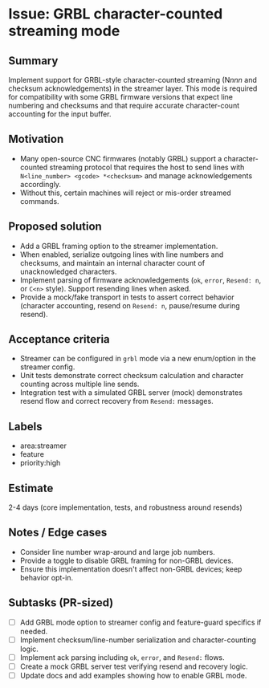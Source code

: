 # Issue: GRBL character-counted streaming mode

Summary
-------
Implement support for GRBL-style character-counted streaming (N<i>nnn</i> and checksum acknowledgements) in the streamer layer. This mode is required for compatibility with some GRBL firmware versions that expect line numbering and checksums and that require accurate character-count accounting for the input buffer.

Motivation
----------
- Many open-source CNC firmwares (notably GRBL) support a character-counted streaming protocol that requires the host to send lines with `N<line_number> <gcode> *<checksum>` and manage acknowledgements accordingly.
- Without this, certain machines will reject or mis-order streamed commands.

Proposed solution
-----------------
- Add a GRBL framing option to the streamer implementation.
- When enabled, serialize outgoing lines with line numbers and checksums, and maintain an internal character count of unacknowledged characters.
- Implement parsing of firmware acknowledgements (`ok`, `error`, `Resend: n`, or `C<n>` style). Support resending lines when asked.
- Provide a mock/fake transport in tests to assert correct behavior (character accounting, resend on `Resend: n`, pause/resume during resend).

Acceptance criteria
-------------------
- Streamer can be configured in `grbl` mode via a new enum/option in the streamer config.
- Unit tests demonstrate correct checksum calculation and character counting across multiple line sends.
- Integration test with a simulated GRBL server (mock) demonstrates resend flow and correct recovery from `Resend:` messages.

Labels
------
- area:streamer
- feature
- priority:high

Estimate
--------
2-4 days (core implementation, tests, and robustness around resends)

Notes / Edge cases
------------------
- Consider line number wrap-around and large job numbers.
- Provide a toggle to disable GRBL framing for non-GRBL devices.
- Ensure this implementation doesn't affect non-GRBL devices; keep behavior opt-in.

Subtasks (PR-sized)
--------------------
- [ ] Add GRBL mode option to streamer config and feature-guard specifics if needed.
- [ ] Implement checksum/line-number serialization and character-counting logic.
- [ ] Implement ack parsing including `ok`, `error`, and `Resend:` flows.
- [ ] Create a mock GRBL server test verifying resend and recovery logic.
- [ ] Update docs and add examples showing how to enable GRBL mode.
